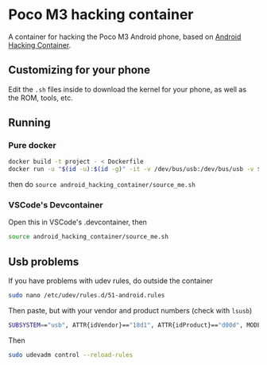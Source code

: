 # Poco M3 hacking container

A container for hacking the Poco M3 Android phone, based on [Android Hacking Container](https://github.com/lattice0/android_hacking_container).

## Customizing for your phone

Edit the `.sh` files inside to download the kernel for your phone, as well as the ROM, tools, etc. 

## Running

### Pure docker

```bash
docker build -t project - < Dockerfile
docker run -u "$(id -u):$(id -g)" -it -v /dev/bus/usb:/dev/bus/usb -v $PWD/.mount/.android:/home/dev/.android -v $PWD:/home/dev/project -e DEVICE="../../device" project /bin/bash
```

then do `source android_hacking_container/source_me.sh`

### VSCode's Devcontainer

Open this in VSCode's .devcontainer, then 

```bash
source android_hacking_container/source_me.sh
```

## Usb problems

If you have problems with udev rules, do outside the container

```bash
sudo nano /etc/udev/rules.d/51-android.rules
```

Then paste, but with your vendor and product numbers (check with `lsusb`)

```bash
SUBSYSTEM=="usb", ATTR{idVendor}=="18d1", ATTR{idProduct}=="d00d", MODE="0666",>
```

Then

```bash
sudo udevadm control --reload-rules
```

